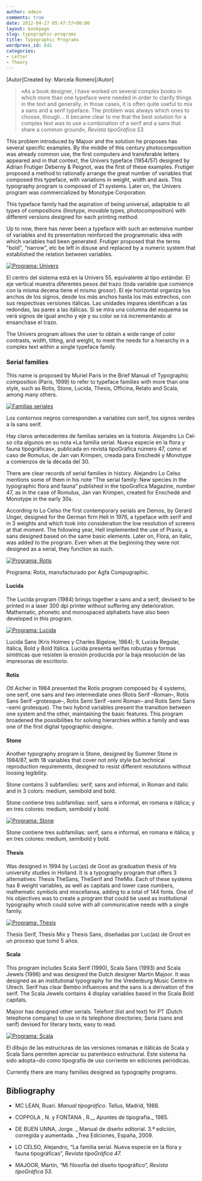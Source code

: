 ```yaml
---
author: admin
comments: true
date: 2012-04-27 05:47:57+00:00
layout: bookpage
slug: typographic-programs
title: Typographic Programs
wordpress_id: 641
categories:
- Letter
- Theory
---
```


[Autor]Created by: Marcela Romero[/Autor]


> «As a book designer, I have worked on several complex books in which more than one typeface were needed in order to clarify things in the text and generally, in those cases, it is often quite useful to mix a sans and a serif typeface. The problem was always which ones to choose, though… It became clear to me that the best solution for a complex text was to use a combination of a serif and a sans that share a common ground», _Revista tipoGráfica 53._


This problem introduced by Majoor and the solution he proposes has several specific examples.
By the middle of this century photocomposition was already common use, the first computers and transferable letters appeared and in that context, the Univers typeface (1954/57) designed by Adrian Frutiger Deberny & Peignot, was the first of these examples. Frutiger proposed a method to rationally arrange the great number of variables that composed this typeface, with variations in weight, width and axis. This typography program is composed of 21 systems. Later on, the Univers program was commercialized by Monotype Corporation.

This typeface family had the aspiration of being universal, adaptable to all types of compositions (linotype, movable types, photocomposition) with different versions designed for each printing method.

Up to now, there has never been a typeface with such an extensive number of variables and its presentation reinforced the programmatic idea with which variables had been generated. Frutiger proposed that the terms "bold", “narrow”, etc be left in disuse and replaced by a numeric system that established the relation between variables.

[![Programa: Univers](http://www.oert.org/wp-content/uploads/2012/07/T06B_01-programa_univers.jpg)](http://www.oert.org/wp-content/uploads/2012/07/T06B_01-programa_univers.jpg)

<p class="caption">El centro del sistema está en la Univers 55, equivalente al tipo estándar. El eje vertical muestra diferentes pesos del trazo (toda variable que comience con la misma decena tiene el mismo grosor). El eje horizontal organiza los anchos de los signos, desde los más anchos hasta los más estrechos, con sus respectivas versiones itálicas. Las unidades impares identifican a las redondas, las pares a las itálicas. Si se mira una columna del esquema se verá signos de igual ancho y eje y su color se irá incrementando al ensanchase el trazo.</p>

The Univers program allows the user to obtain a wide range of color contrasts, width, tilting, and weight, to meet the needs for a hierarchy in a complex text within a single typeface family.


### Serial families


This name is proposed by Muriel Paris in the Brief Manual of Typographic composition (Paris, 1999) to refer to typeface families with more than one style, such as Rotis, Stone, Lucida, Thesis, Officina, Relato and Scala, among many others.

[![Familias seriales](http://www.oert.org/wp-content/uploads/2012/01/T06B_02-familias_seriales1.jpg)](http://www.oert.org/wp-content/uploads/2012/01/T06B_02-familias_seriales1.jpg)

<p class="caption">Los contornos negros corresponden a variables con serif, los signos verdes a la sans serif.</p>

Hay cla­ros an­te­ce­den­tes de fa­mi­lias se­ria­les en la his­to­ria. Ale­jan­dro Lo Cel­so ci­ta al­gu­nos en su no­ta «La fa­mi­lia se­rial. Nue­va es­pe­cie en la flo­ra y fau­na ti­po­grá­fi­cas», pu­bli­ca­da en re­vis­ta ti­po­Grá­fi­ca nú­me­ro 47, co­mo el ca­so de Ro­mu­lus, de Jan van Krim­pen, crea­da pa­ra Ens­che­dé y Mo­noty­pe a co­mien­zos de la dé­ca­da del 30.

There are clear records of serial families in history. Alejandro Lo Celso mentions some of them in his note “The serial family: New species in the typographic flora and fauna” published in the tipoGrafica Magazine, number 47, as in the case of Romulus, Jan van Krimpen, created for Enschedé and Monotype in the early 30s.

According to Lo Celso the first contemporary serials are Demos, by Gerard Unger, designed for the German firm Hell in 1976, a typeface with serif and in 3 weights and which took into consideration the low resolution of screens at that moment. The following year, Hell implemented the use of Praxis, a sans designed based on the same basic elements. Later on, Flora, an italic, was added to the program. Even when at the beginning they were not designed as a serial, they function as such.

[![Programa: Rotis](http://www.oert.org/wp-content/uploads/2012/07/T06B_03-programa_hamburge.jpg)](http://www.oert.org/wp-content/uploads/2012/07/T06B_03-programa_hamburge.jpg)

<p class="caption">Programa: Rotis, manufacturado por Agfa Compugraphic.</p>


#### Lucida


The Lucida program (1984) brings together a sans and a serif, devised to be printed in a laser 300 dpi printer without suffering any deterioration. Mathematic, phonetic and monospaced alphabets have also been developed in this program.

[![Programa: Lucida](http://www.oert.org/wp-content/uploads/2012/07/T06B_04-programa_lucida.jpg)](http://www.oert.org/wp-content/uploads/2012/07/T06B_04-programa_lucida.jpg)

<p class="caption">Lucida Sans (Kris Holmes y Charles Bigelow, 1984); 9, Lucida Regular, Itálica, Bold y Bold Itálica. Lucida presenta serifas robustas y formas sintéticas que resisten la erosión producida por la baja resolución de las impresoras de escritorio.</p>


#### Ro­tis


Otl Aicher in 1984 presented the Rotis program composed by 4 systems, one serif, one sans and two intermediate ones (Rotis Serif –Roman–, Rotis Sans Serif –grotesque–, Rotis Semi Serif –semi Roman– and Rotis Semi Sans –semi grotesque). The two hybrid variables present the transition between one system and the other, maintaining the basic features. This program broadened the possibilities for solving hierarchies within a family and was one of the first digital typographic designs.


#### Sto­ne


Another typography program is Stone, designed by Summer Stone in 1984/87, with 18 variables that cover not only style but technical reproduction requirements, designed to resist different resolutions without loosing legibility.

Stone contains 3 subfamilies: serif, sans and informal, in Roman and italic and in 3 colors: medium, semibold and bold.

Sto­ne con­tie­ne tres sub­fa­mi­lias: se­rif, sans e in­for­mal, en ro­ma­na e itá­li­ca; y en tres co­lo­res: me­dium, se­mi­bold y bold.

[![Programa: Stone](http://www.oert.org/wp-content/uploads/2012/07/T06B_05-programa_stone.jpg)](http://www.oert.org/wp-content/uploads/2012/07/T06B_05-programa_stone.jpg)

<p class="caption">Stone contiene tres subfamilias: serif, sans e informal, en romana e itálica; y en tres colores: medium, semibold y bold.</p>


#### Thesis


Was designed in 1994 by Luc(as) de Goot as graduation thesis of his university studies in Holland. It is a typography program that offers 3 alternatives: Thesis TheSans, TheSerif and TheMix. Each of these systems has 8 weight variables, as well as capitals and lower case numbers, mathematic symbols and miscellanea, adding to a total of 144 fonts. One of his objectives was to create a program that could be used as institutional typography which could solve with all communicative needs with a single family.

[![Programa: Thesis](http://www.oert.org/wp-content/uploads/2012/07/T06B_06-programa_thesis.jpg)](http://www.oert.org/wp-content/uploads/2012/07/T06B_06-programa_thesis.jpg)

<p class="caption">Thesis Serif, Thesis Mix y Thesis Sans, diseñadas por Luc(as) de Groot en un proceso que tomó 5 años.</p>


#### Scala


This program includes Scala Serif (1990), Scala Sans (1993) and Scala Jewels (1996) and was designed the Dutch designer Martin Majoor. It was designed as an institutional typography for the Vredenburg Music Centre in Utrech. Serif has clear Bembo influences and the sans is a derivation of the serif. The Scala Jewels contains 4 display variables based in the Scala Bold capitals.

Majoor has designed other serials. Telefont (list and text) for PT (Dutch telephone company) to use in its telephone directories; Seria (sans and serif) devised for literary texts, easy to read.

[![Programa: Scala](http://www.oert.org/wp-content/uploads/2012/07/T06B_07-programa_scala.jpg)](http://www.oert.org/wp-content/uploads/2012/07/T06B_07-programa_scala.jpg)

<p class="caption">El dibujo de las estructuras de las versiones romanas e itálicas de Scala y Scala Sans permiten apreciar su parentesco estructural. Este sistema ha sido adopta¬do como tipografía de uso corriente en ediciones periódicas.</p>

Currently there are many families designed as typography programs.

## Bibliography



	
  * MC LEAN, Ruari. _Manual tipográfico._ Tellus, Madrid, 1988.

	
  * COPPOLA , N. y FONTANA , R.,_ Apuntes de tipografía._ 1985.

	
  * DE BUEN UNNA, Jorge. _ Manual de diseño editorial. 3.ª edición, corregida y aumentada. _Trea Ediciones, España, 2009.

	
  * LO CELSO, Alejandro, “La familia serial. Nueva especie en la flora y fauna tipográficas”, _Revista tipoGráfica 47._

	
  * MAJOOR, Martin, “Mi filosofía del diseño tipográfico”, _Revista tipoGráfica 53._



